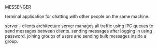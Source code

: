 MESSENGER

terminal application for chatting with other people on the same machine.

server - clients architecture
server manages all traffic using IPC queues to send messages between clients.
sending messages after logging in using password.
joining groups of users and sending bulk messages inside a group.
